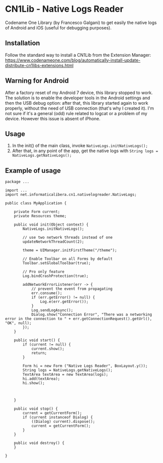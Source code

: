 # CN1Lib - Native Logs Reader

Codename One Library (by Francesco Galgani) to get easily the native logs of Android and iOS (useful for debugging purposes).

## Installation

Follow the standard way to install a CN1Lib from the Extension Manager: https://www.codenameone.com/blog/automatically-install-update-distribute-cn1libs-extensions.html

## Warning for Android

After a factory reset of my Android 7 device, this library stopped to work. The solution is to enable the developer tools in the Android settings and then the USB debug option: after that, this library started again to work properly, without the need of USB connection (that's why I created it). I'm not sure if it's a general (odd) rule related to logcat or a problem of my device. However this issue is absent of iPhone.

## Usage

1. In the init() of the main class, invoke `NativeLogs.initNativeLogs();`
2. After that, in any point of the app, get the native logs with `String logs = NativeLogs.getNativeLogs();`

## Example of usage

```
package ...

import ...
import net.informaticalibera.cn1.nativelogreader.NativeLogs;

public class MyApplication {

    private Form current;
    private Resources theme;

    public void init(Object context) {
        NativeLogs.initNativeLogs();
        
        // use two network threads instead of one
        updateNetworkThreadCount(2);

        theme = UIManager.initFirstTheme("/theme");

        // Enable Toolbar on all Forms by default
        Toolbar.setGlobalToolbar(true);

        // Pro only feature
        Log.bindCrashProtection(true);

        addNetworkErrorListener(err -> {
            // prevent the event from propagating
            err.consume();
            if (err.getError() != null) {
                Log.e(err.getError());
            }
            Log.sendLogAsync();
            Dialog.show("Connection Error", "There was a networking error in the connection to " + err.getConnectionRequest().getUrl(), "OK", null);
        });
    }

    public void start() {
        if (current != null) {
            current.show();
            return;
        }
        
        Form hi = new Form ("Native Logs Reader", BoxLayout.y());
        String logs = NativeLogs.getNativeLogs();
        TextArea textArea = new TextArea(logs);
        hi.add(textArea);
        hi.show();
        
        

    }

    public void stop() {
        current = getCurrentForm();
        if (current instanceof Dialog) {
            ((Dialog) current).dispose();
            current = getCurrentForm();
        }
    }

    public void destroy() {
    }

}
```
